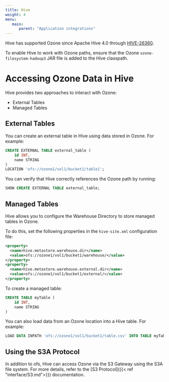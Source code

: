 ```yaml
---
title: Hive
weight: 4
menu:
   main:
      parent: "Application integrations"
---
```

<!---
  Licensed to the Apache Software Foundation (ASF) under one or more
  contributor license agreements.  See the NOTICE file distributed with
  this work for additional information regarding copyright ownership.
  The ASF licenses this file to You under the Apache License, Version 2.0
  (the "License"); you may not use this file except in compliance with
  the License.  You may obtain a copy of the License at

      http://www.apache.org/licenses/LICENSE-2.0

  Unless required by applicable law or agreed to in writing, software
  distributed under the License is distributed on an "AS IS" BASIS,
  WITHOUT WARRANTIES OR CONDITIONS OF ANY KIND, either express or implied.
  See the License for the specific language governing permissions and
  limitations under the License.
-->

Hive has supported Ozone since Apache Hive 4.0 through [HIVE-26360](https://issues.apache.org/jira/browse/HIVE-26360).

To enable Hive to work with Ozone paths, ensure that the Ozone `ozone-filesystem-hadoop3` JAR file is added to the Hive classpath.

# Accessing Ozone Data in Hive

Hive provides two approaches to interact with Ozone:

* External Tables
* Managed Tables

## External Tables

You can create an external table in Hive using data stored in Ozone. For example:

```sql
CREATE EXTERNAL TABLE external_table (
    id INT,
    name STRING
)
LOCATION 'ofs://ozone1/vol1/bucket1/table1';
```

You can verify that Hive correctly references the Ozone path by running:

```sql
SHOW CREATE EXTERNAL TABLE external_table;
```

## Managed Tables

Hive allows you to configure the Warehouse Directory to store managed tables in Ozone.

To do this, set the following properties in the `hive-site.xml` configuration file:

```xml
<property>
  <name>hive.metastore.warehouse.dir</name>
  <value>ofs://ozone1/vol1/bucket1/warehouse/</value>
</property>
<property>
  <name>hive.metastore.warehouse.external.dir</name>
  <value>ofs://ozone1/vol1/bucket1/external/</value>
</property>
```

To create a managed table:
```sql
CREATE TABLE myTable (
    id INT,
    name STRING
)
```

You can also load data from an Ozone location into a Hive table. For example:

```sql
LOAD DATA INPATH 'ofs://ozone1/vol1/bucket1/table.csv' INTO TABLE myTable;
```

## Using the S3A Protocol
In addition to ofs, Hive can access Ozone via the S3 Gateway using the S3A file system. For more details, refer to the [S3 Protocol]({{< ref "interface/S3.md">}}) documentation.
